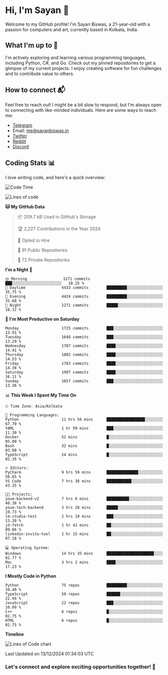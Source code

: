 # Hi, I'm Sayan 👋

Welcome to my GitHub profile! I'm Sayan Biswas, a 21-year-old with a passion for computers and art, currently based in Kolkata, India.

## What I'm up to 🚀

I'm actively exploring and learning various programming languages, including Python, C#, and Go. Check out my pinned repositories to get a glimpse of my current projects. I enjoy creating software for fun challenges and to contribute value to others.

## How to connect 📬

Feel free to reach out! I might be a bit slow to respond, but I'm always open to connecting with like-minded individuals. Here are some ways to reach me:

- [Telegram](https://t.me/dank_as_fuck)
- Email: [me@sayanbiswas.in](mailto:me@sayanbiswas.in)
- [Twitter](https://twitter.com/TheDankDel)
- [Reddit](https://www.reddit.com/user/dank_as_fuck_/)
- [Discord](https://discordapp.com/users/506536929152466945)

## Coding Stats 📊

I love writing code, and here's a quick overview:

<!--START_SECTION:waka-->
![Code Time](http://img.shields.io/badge/Code%20Time-1%2C989%20hrs%2033%20mins-blue)

![Lines of code](https://img.shields.io/badge/From%20Hello%20World%20I%27ve%20Written-6.3%20million%20lines%20of%20code-blue)

**🐱 My GitHub Data** 

> 📦 209.7 kB Used in GitHub's Storage 
 > 
> 🏆 2,227 Contributions in the Year 2024
 > 
> 💼 Opted to Hire
 > 
> 📜 91 Public Repositories 
 > 
> 🔑 72 Private Repositories 
 > 
**I'm a Night 🦉** 

```text
🌞 Morning                1271 commits        ███░░░░░░░░░░░░░░░░░░░░░░   10.25 % 
🌆 Daytime                4433 commits        █████████░░░░░░░░░░░░░░░░   35.75 % 
🌃 Evening                4424 commits        █████████░░░░░░░░░░░░░░░░   35.68 % 
🌙 Night                  2271 commits        █████░░░░░░░░░░░░░░░░░░░░   18.32 % 
```
📅 **I'm Most Productive on Saturday** 

```text
Monday                   1725 commits        ███░░░░░░░░░░░░░░░░░░░░░░   13.91 % 
Tuesday                  1648 commits        ███░░░░░░░░░░░░░░░░░░░░░░   13.29 % 
Wednesday                1787 commits        ████░░░░░░░░░░░░░░░░░░░░░   14.41 % 
Thursday                 1802 commits        ████░░░░░░░░░░░░░░░░░░░░░   14.53 % 
Friday                   1783 commits        ████░░░░░░░░░░░░░░░░░░░░░   14.38 % 
Saturday                 1997 commits        ████░░░░░░░░░░░░░░░░░░░░░   16.11 % 
Sunday                   1657 commits        ███░░░░░░░░░░░░░░░░░░░░░░   13.36 % 
```


📊 **This Week I Spent My Time On** 

```text
🕑︎ Time Zone: Asia/Kolkata

💬 Programming Languages: 
Python                   11 hrs 56 mins      █████████████████░░░░░░░░   67.70 % 
YAML                     1 hr 59 mins        ███░░░░░░░░░░░░░░░░░░░░░░   11.30 % 
Docker                   52 mins             █░░░░░░░░░░░░░░░░░░░░░░░░   05.00 % 
Bash                     32 mins             █░░░░░░░░░░░░░░░░░░░░░░░░   03.08 % 
TypeScript               24 mins             █░░░░░░░░░░░░░░░░░░░░░░░░   02.35 % 

🔥 Editors: 
PyCharm                  9 hrs 59 mins       ██████████████░░░░░░░░░░░   56.65 % 
VS Code                  7 hrs 38 mins       ███████████░░░░░░░░░░░░░░   43.35 % 

🐱‍💻 Projects: 
youe-backend-v2          7 hrs 6 mins        ██████████░░░░░░░░░░░░░░░   40.36 % 
youe-tech-backend        3 hrs 28 mins       █████░░░░░░░░░░░░░░░░░░░░   19.73 % 
lm-studio-test           2 hrs 19 mins       ███░░░░░░░░░░░░░░░░░░░░░░   13.20 % 
jd-fetch                 1 hr 42 mins        ██░░░░░░░░░░░░░░░░░░░░░░░   09.66 % 
linkedin-invite-tool     1 hr 15 mins        ██░░░░░░░░░░░░░░░░░░░░░░░   07.18 % 

💻 Operating System: 
Windows                  14 hrs 35 mins      █████████████████████░░░░   82.77 % 
Mac                      3 hrs 2 mins        ████░░░░░░░░░░░░░░░░░░░░░   17.23 % 
```

**I Mostly Code in Python** 

```text
Python                   75 repos            █████████░░░░░░░░░░░░░░░░   34.40 % 
TypeScript               50 repos            ██████░░░░░░░░░░░░░░░░░░░   22.94 % 
JavaScript               22 repos            ███░░░░░░░░░░░░░░░░░░░░░░   10.09 % 
C++                      6 repos             █░░░░░░░░░░░░░░░░░░░░░░░░   02.75 % 
HTML                     6 repos             █░░░░░░░░░░░░░░░░░░░░░░░░   02.75 % 
```



**Timeline**

![Lines of Code chart](https://raw.githubusercontent.com/Dank-del/Dank-del/main/assets/bar_graph.png)


 Last Updated on 13/12/2024 01:34:03 UTC
<!--END_SECTION:waka-->

### Let's connect and explore exciting opportunities together! 🚀
